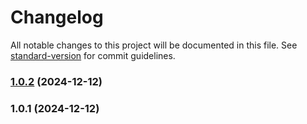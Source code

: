 # Changelog

All notable changes to this project will be documented in this file. See [standard-version](https://github.com/conventional-changelog/standard-version) for commit guidelines.

### [1.0.2](https://github.com/tfish-oh/vite-plugin-console-info/compare/v1.0.1...v1.0.2) (2024-12-12)

### 1.0.1 (2024-12-12)
